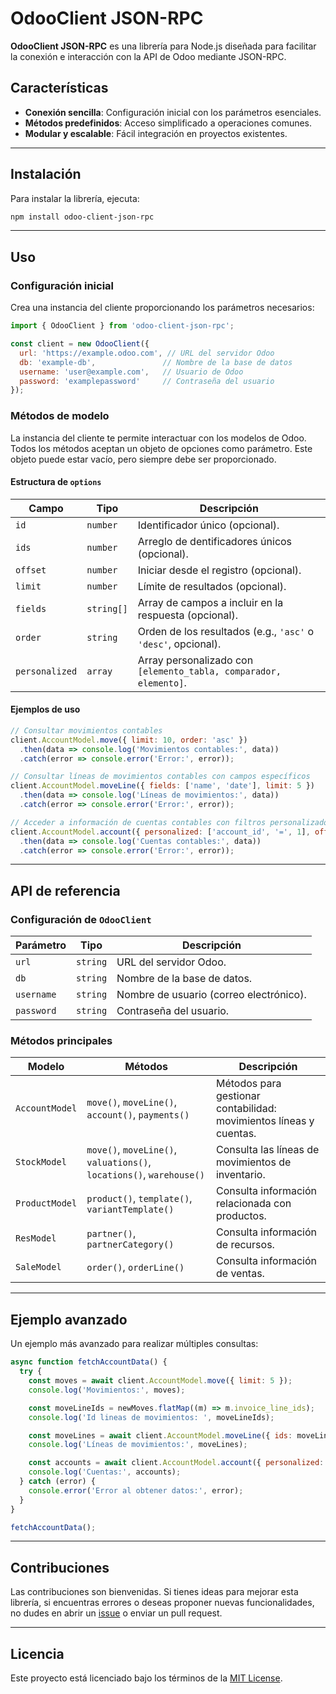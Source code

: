 
# OdooClient JSON-RPC

**OdooClient JSON-RPC** es una librería para Node.js diseñada para facilitar la conexión e interacción con la API de Odoo mediante JSON-RPC.

## Características

- **Conexión sencilla**: Configuración inicial con los parámetros esenciales.
- **Métodos predefinidos**: Acceso simplificado a operaciones comunes.
- **Modular y escalable**: Fácil integración en proyectos existentes.

---

## Instalación

Para instalar la librería, ejecuta:

```bash
npm install odoo-client-json-rpc
```

---

## Uso

### Configuración inicial

Crea una instancia del cliente proporcionando los parámetros necesarios:

```javascript
import { OdooClient } from 'odoo-client-json-rpc';

const client = new OdooClient({
  url: 'https://example.odoo.com', // URL del servidor Odoo
  db: 'example-db',               // Nombre de la base de datos
  username: 'user@example.com',   // Usuario de Odoo
  password: 'examplepassword'     // Contraseña del usuario
});
```

### Métodos de modelo

La instancia del cliente te permite interactuar con los modelos de Odoo. Todos los métodos aceptan un objeto de opciones como parámetro. Este objeto puede estar vacío, pero siempre debe ser proporcionado.

#### Estructura de `options`

| Campo          | Tipo       | Descripción                                                          |
|----------------|------------|----------------------------------------------------------------------|
| `id`           | `number`   | Identificador único (opcional).                                      |
| `ids`          | `number`   | Arreglo de dentificadores únicos (opcional).                         |
| `offset`       | `number`   | Iniciar desde el registro (opcional).                                |
| `limit`        | `number`   | Límite de resultados (opcional).                                     |
| `fields`       | `string[]` | Array de campos a incluir en la respuesta (opcional).                |
| `order`        | `string`   | Orden de los resultados (e.g., `'asc'` o `'desc'`, opcional).        |
| `personalized` | `array`    | Array personalizado con `[elemento_tabla, comparador, elemento]`.    |

#### Ejemplos de uso

```javascript
// Consultar movimientos contables
client.AccountModel.move({ limit: 10, order: 'asc' })
  .then(data => console.log('Movimientos contables:', data))
  .catch(error => console.error('Error:', error));

// Consultar líneas de movimientos contables con campos específicos
client.AccountModel.moveLine({ fields: ['name', 'date'], limit: 5 })
  .then(data => console.log('Líneas de movimientos:', data))
  .catch(error => console.error('Error:', error));

// Acceder a información de cuentas contables con filtros personalizados
client.AccountModel.account({ personalized: ['account_id', '=', 1], offset: 1000 })
  .then(data => console.log('Cuentas contables:', data))
  .catch(error => console.error('Error:', error));
```

---

## API de referencia

### Configuración de `OdooClient`

| Parámetro  | Tipo     | Descripción                             |
|------------|----------|-----------------------------------------|
| `url`      | `string` | URL del servidor Odoo.                 |
| `db`       | `string` | Nombre de la base de datos.            |
| `username` | `string` | Nombre de usuario (correo electrónico).|
| `password` | `string` | Contraseña del usuario.                |

### Métodos principales

| Modelo              | Métodos                                                             | Descripción                              |
|---------------------|---------------------------------------------------------------------|------------------------------------------|
| `AccountModel`      | `move()`, `moveLine()`, `account()`, `payments()`                   | Métodos para gestionar contabilidad: movimientos líneas y cuentas. |
| `StockModel`        | `move()`, `moveLine()`, `valuations()`, `locations()`, `warehouse()`| Consulta las líneas de movimientos de inventario. |
| `ProductModel`      | `product()`, `template()`, `variantTemplate()`                      | Consulta información relacionada con productos. |
| `ResModel`          | `partner()`, `partnerCategory()`                                    | Consulta información de recursos.       |
| `SaleModel`         | `order()`, `orderLine()`                                            | Consulta información de ventas.         |


---

## Ejemplo avanzado

Un ejemplo más avanzado para realizar múltiples consultas:

```javascript
async function fetchAccountData() {
  try {
    const moves = await client.AccountModel.move({ limit: 5 });
    console.log('Movimientos:', moves);

    const moveLineIds = newMoves.flatMap((m) => m.invoice_line_ids);
    console.log('Id lineas de movimientos: ', moveLineIds);

    const moveLines = await client.AccountModel.moveLine({ ids: moveLineIds, fields: ['name', 'amount'] });
    console.log('Líneas de movimientos:', moveLines);

    const accounts = await client.AccountModel.account({ personalized: ['account_type', '=', 'receivable'] });
    console.log('Cuentas:', accounts);
  } catch (error) {
    console.error('Error al obtener datos:', error);
  }
}

fetchAccountData();
```

---

## Contribuciones

Las contribuciones son bienvenidas. Si tienes ideas para mejorar esta librería, si encuentras errores o deseas proponer nuevas funcionalidades, no dudes en abrir un [issue](https://github.com/tuusuario/odoo-client-json-rpc/issues) o enviar un pull request.

---

## Licencia

Este proyecto está licenciado bajo los términos de la [MIT License](LICENSE).

